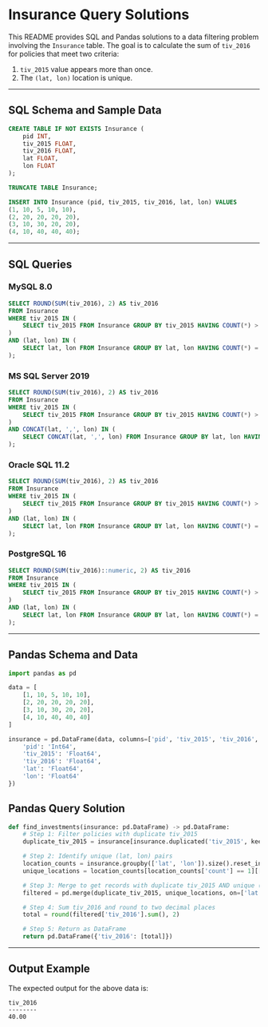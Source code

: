 
# Insurance Query Solutions

This README provides SQL and Pandas solutions to a data filtering problem involving the `Insurance` table. The goal is to calculate the sum of `tiv_2016` for policies that meet two criteria:

1. `tiv_2015` value appears more than once.
2. The `(lat, lon)` location is unique.

---

## SQL Schema and Sample Data

```sql
CREATE TABLE IF NOT EXISTS Insurance (
    pid INT,
    tiv_2015 FLOAT,
    tiv_2016 FLOAT,
    lat FLOAT,
    lon FLOAT
);

TRUNCATE TABLE Insurance;

INSERT INTO Insurance (pid, tiv_2015, tiv_2016, lat, lon) VALUES 
(1, 10, 5, 10, 10),
(2, 20, 20, 20, 20),
(3, 10, 30, 20, 20),
(4, 10, 40, 40, 40);
```

---

## SQL Queries

### MySQL 8.0

```sql
SELECT ROUND(SUM(tiv_2016), 2) AS tiv_2016
FROM Insurance
WHERE tiv_2015 IN (
    SELECT tiv_2015 FROM Insurance GROUP BY tiv_2015 HAVING COUNT(*) > 1
)
AND (lat, lon) IN (
    SELECT lat, lon FROM Insurance GROUP BY lat, lon HAVING COUNT(*) = 1
);
```

### MS SQL Server 2019

```sql
SELECT ROUND(SUM(tiv_2016), 2) AS tiv_2016
FROM Insurance
WHERE tiv_2015 IN (
    SELECT tiv_2015 FROM Insurance GROUP BY tiv_2015 HAVING COUNT(*) > 1
)
AND CONCAT(lat, ',', lon) IN (
    SELECT CONCAT(lat, ',', lon) FROM Insurance GROUP BY lat, lon HAVING COUNT(*) = 1
);
```

### Oracle SQL 11.2

```sql
SELECT ROUND(SUM(tiv_2016), 2) AS tiv_2016
FROM Insurance
WHERE tiv_2015 IN (
    SELECT tiv_2015 FROM Insurance GROUP BY tiv_2015 HAVING COUNT(*) > 1
)
AND (lat, lon) IN (
    SELECT lat, lon FROM Insurance GROUP BY lat, lon HAVING COUNT(*) = 1
);
```

### PostgreSQL 16

```sql
SELECT ROUND(SUM(tiv_2016)::numeric, 2) AS tiv_2016
FROM Insurance
WHERE tiv_2015 IN (
    SELECT tiv_2015 FROM Insurance GROUP BY tiv_2015 HAVING COUNT(*) > 1
)
AND (lat, lon) IN (
    SELECT lat, lon FROM Insurance GROUP BY lat, lon HAVING COUNT(*) = 1
);
```

---

## Pandas Schema and Data

```python
import pandas as pd

data = [
    [1, 10, 5, 10, 10],
    [2, 20, 20, 20, 20],
    [3, 10, 30, 20, 20],
    [4, 10, 40, 40, 40]
]

insurance = pd.DataFrame(data, columns=['pid', 'tiv_2015', 'tiv_2016', 'lat', 'lon']).astype({
    'pid': 'Int64',
    'tiv_2015': 'Float64',
    'tiv_2016': 'Float64',
    'lat': 'Float64',
    'lon': 'Float64'
})
```

## Pandas Query Solution

```python
def find_investments(insurance: pd.DataFrame) -> pd.DataFrame:
    # Step 1: Filter policies with duplicate tiv_2015
    duplicate_tiv_2015 = insurance[insurance.duplicated('tiv_2015', keep=False)]

    # Step 2: Identify unique (lat, lon) pairs
    location_counts = insurance.groupby(['lat', 'lon']).size().reset_index(name='count')
    unique_locations = location_counts[location_counts['count'] == 1][['lat', 'lon']]

    # Step 3: Merge to get records with duplicate tiv_2015 AND unique (lat, lon)
    filtered = pd.merge(duplicate_tiv_2015, unique_locations, on=['lat', 'lon'])

    # Step 4: Sum tiv_2016 and round to two decimal places
    total = round(filtered['tiv_2016'].sum(), 2)

    # Step 5: Return as DataFrame
    return pd.DataFrame({'tiv_2016': [total]})
```

---

## Output Example

The expected output for the above data is:

```
tiv_2016
--------
40.00
```
